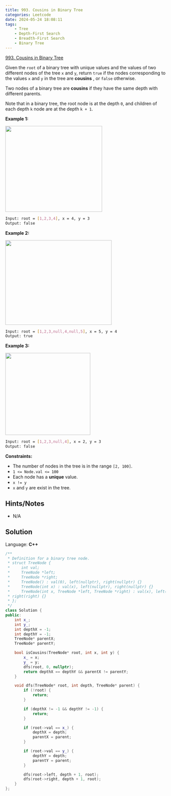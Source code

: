 ```yaml
---
title: 993. Cousins in Binary Tree
categories: Leetcode
date: 2024-05-24 18:08:11
tags:
    - Tree
    - Depth-First Search
    - Breadth-First Search
    - Binary Tree
---
```


[993. Cousins in Binary Tree](https://leetcode.com/problems/cousins-in-binary-tree/description/)

Given the `root` of a binary tree with unique values and the values of two different nodes of the tree `x` and `y`, return `true` if the nodes corresponding to the values `x` and `y` in the tree are **cousins** , or `false` otherwise.

Two nodes of a binary tree are **cousins**  if they have the same depth with different parents.

Note that in a binary tree, the root node is at the depth `0`, and children of each depth `k` node are at the depth `k + 1`.

**Example 1:**

<img alt="" src="https://assets.leetcode.com/uploads/2019/02/12/q1248-01.png" style="width: 304px; height: 270px;">

```bash
Input: root = [1,2,3,4], x = 4, y = 3
Output: false
```

**Example 2:**

<img alt="" src="https://assets.leetcode.com/uploads/2019/02/12/q1248-02.png" style="width: 334px; height: 266px;">

```bash
Input: root = [1,2,3,null,4,null,5], x = 5, y = 4
Output: true
```

**Example 3:**

<img alt="" src="https://assets.leetcode.com/uploads/2019/02/13/q1248-03.png" style="width: 267px; height: 258px;">

```bash
Input: root = [1,2,3,null,4], x = 2, y = 3
Output: false
```

**Constraints:**

- The number of nodes in the tree is in the range `[2, 100]`.
- `1 <= Node.val <= 100`
- Each node has a **unique**  value.
- `x != y`
- `x` and `y` are exist in the tree.

## Hints/Notes

- N/A

## Solution

Language: **C++**

```C++
/**
 * Definition for a binary tree node.
 * struct TreeNode {
 *     int val;
 *     TreeNode *left;
 *     TreeNode *right;
 *     TreeNode() : val(0), left(nullptr), right(nullptr) {}
 *     TreeNode(int x) : val(x), left(nullptr), right(nullptr) {}
 *     TreeNode(int x, TreeNode *left, TreeNode *right) : val(x), left(left),
 * right(right) {}
 * };
 */
class Solution {
public:
    int x_;
    int y_;
    int depthX = -1;
    int depthY = -1;
    TreeNode* parentX;
    TreeNode* parentY;

    bool isCousins(TreeNode* root, int x, int y) {
        x_ = x;
        y_ = y;
        dfs(root, 0, nullptr);
        return depthX == depthY && parentX != parentY;
    }

    void dfs(TreeNode* root, int depth, TreeNode* parent) {
        if (!root) {
            return;
        }

        if (depthX != -1 && depthY != -1) {
            return;
        }

        if (root->val == x_) {
            depthX = depth;
            parentX = parent;
        }

        if (root->val == y_) {
            depthY = depth;
            parentY = parent;
        }

        dfs(root->left, depth + 1, root);
        dfs(root->right, depth + 1, root);
    }
};
```
